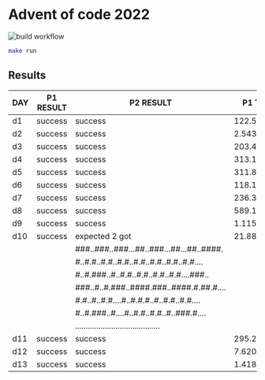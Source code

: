 # Advent of code 2022
![build workflow](https://github.com/rickardenglund/aoc2022/actions/workflows/build.yaml/badge.svg)

``` bash
make run
```

## Results
| DAY | P1 RESULT |                P2 RESULT                 |  P1 TIME   |   P2 TIME    |
|-----|-----------|------------------------------------------|------------|--------------|
| d1  | success   | success                                  | 122.565µs  | 84.222µs     |
| d2  | success   | success                                  | 2.543445ms | 3.481834ms   |
| d3  | success   | success                                  | 203.404µs  | 260.882µs    |
| d4  | success   | success                                  | 313.111µs  | 297.92µs     |
| d5  | success   | success                                  | 311.898µs  | 268.492µs    |
| d6  | success   | success                                  | 118.193µs  | 1.033971ms   |
| d7  | success   | success                                  | 236.392µs  | 248.054µs    |
| d8  | success   | success                                  | 589.133µs  | 5.285869ms   |
| d9  | success   | success                                  | 1.115344ms | 1.346144ms   |
| d10 | success   | expected 2 got                           | 21.88µs    | 37.317µs     |
|     |           | ###..###..###...##..###...##...##..####. |            |              |
|     |           | #..#.#..#.#..#.#..#.#..#.#..#.#..#.#.... |            |              |
|     |           | #..#.###..#..#.#..#.#..#.#..#.#....###.. |            |              |
|     |           | ###..#..#.###..####.###..####.#.##.#.... |            |              |
|     |           | #.#..#..#.#....#..#.#.#..#..#.#..#.#.... |            |              |
|     |           | #..#.###..#....#..#.#..#.#..#..###.#.... |            |              |
|     |           | ........................................ |            |              |
| d11 | success   | success                                  | 295.248µs  | 32.950498ms  |
| d12 | success   | success                                  | 7.620839ms | 287.423028ms |
| d13 | success   | success                                  | 1.418122ms | 3.251636ms   |
